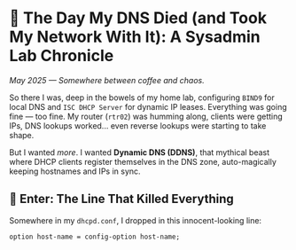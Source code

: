 # 🧠 The Day My DNS Died (and Took My Network With It): A Sysadmin Lab Chronicle

*May 2025 — Somewhere between coffee and chaos.*

So there I was, deep in the bowels of my home lab, configuring `BIND9` for local DNS and `ISC DHCP Server` for dynamic IP leases. Everything was going fine — too fine. My router (`rtr02`) was humming along, clients were getting IPs, DNS lookups worked... even reverse lookups were starting to take shape.

But I wanted *more*. I wanted **Dynamic DNS (DDNS)**, that mythical beast where DHCP clients register themselves in the DNS zone, auto-magically keeping hostnames and IPs in sync.

## 🧨 Enter: The Line That Killed Everything

Somewhere in my `dhcpd.conf`, I dropped in this innocent-looking line:

```dhcpd
option host-name = config-option host-name;
